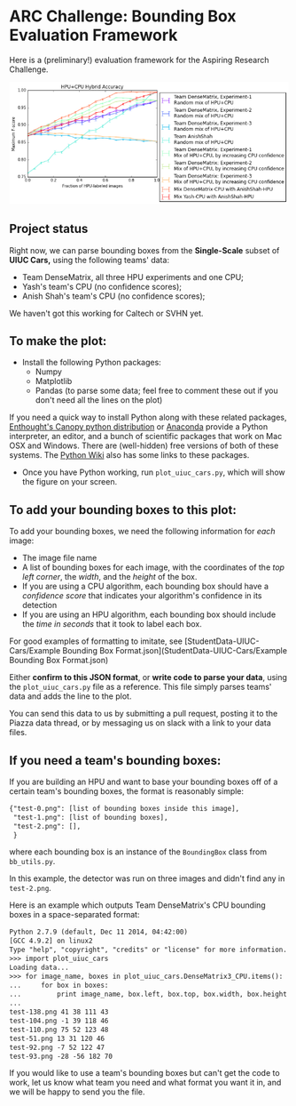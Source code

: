 ARC Challenge: Bounding Box Evaluation Framework
================================================

Here is a (preliminary!) evaluation framework for the Aspiring Research Challenge.

![Plot so far](3-Mix.png)

Project status
--------------

Right now, we can parse bounding boxes from the **Single-Scale** subset of **UIUC Cars,** using the following teams' data:

- Team DenseMatrix, all three HPU experiments and one CPU;
- Yash's team's CPU (no confidence scores);
- Anish Shah's team's CPU (no confidence scores);

We haven't got this working for Caltech or SVHN yet.

To make the plot:
-----------------

- Install the following Python packages:
  - Numpy
  - Matplotlib
  - Pandas (to parse some data; feel free to comment these out if you don't need all the lines on the plot)

If you need a quick way to install Python along with these related packages, [Enthought's Canopy python distribution](https://enthought.com/products/canopy/) or [Anaconda](https://store.continuum.io/cshop/anaconda/) provide a Python interpreter, an editor, and a bunch of scientific packages that work on Mac OSX and Windows. There are (well-hidden) free versions of both of these systems. The [Python Wiki](http://www.scipy.org/install.html) also has some links to these packages.

- Once you have Python working, run `plot_uiuc_cars.py`, which will show the figure on your screen.

To add your bounding boxes to this plot:
----------------------------------------

To add your bounding boxes, we need the following information for *each* image:

- The image file name
- A list of bounding boxes for each image, with the coordinates of the *top left corner*, the *width*, and the *height* of the box.
- If you are using a CPU algorithm, each bounding box should have a *confidence score* that indicates your algorithm's confidence in its detection
- If you are using an HPU algorithm, each bounding box should include the *time in seconds* that it took to label each box.

For good examples of formatting to imitate, see [StudentData-UIUC-Cars/Example Bounding Box Format.json](StudentData-UIUC-Cars/Example Bounding Box Format.json)

Either **confirm to this JSON format**, or **write code to parse your data**, using the `plot_uiuc_cars.py` file as a reference. This file simply parses teams' data and adds the line to the plot.

You can send this data to us by submitting a pull request, posting it to the Piazza data thread, or by messaging us on slack with a link to your data files.

If you need a team's bounding boxes:
------------------------------------

If you are building an HPU and want to base your bounding boxes off of a certain team's bounding boxes, the format is reasonably simple:

    {"test-0.png": [list of bounding boxes inside this image],
     "test-1.png": [list of bounding boxes],
     "test-2.png": [],
     }

where each bounding box is an instance of the `BoundingBox` class from `bb_utils.py`.

In this example, the detector was run on three images and didn't find any in `test-2.png`.

Here is an example which outputs Team DenseMatrix's CPU bounding boxes in a space-separated format:

    Python 2.7.9 (default, Dec 11 2014, 04:42:00)
    [GCC 4.9.2] on linux2
    Type "help", "copyright", "credits" or "license" for more information.
    >>> import plot_uiuc_cars
    Loading data...
    >>> for image_name, boxes in plot_uiuc_cars.DenseMatrix3_CPU.items():
    ...     for box in boxes:
    ...         print image_name, box.left, box.top, box.width, box.height
    ...
    test-138.png 41 38 111 43
    test-104.png -1 39 118 46
    test-110.png 75 52 123 48
    test-51.png 13 31 120 46
    test-92.png -7 52 122 47
    test-93.png -28 -56 182 70

If you would like to use a team's bounding boxes but can't get the code to work, let us know what team you need and what format you want it in, and we will be happy to send you the file.
